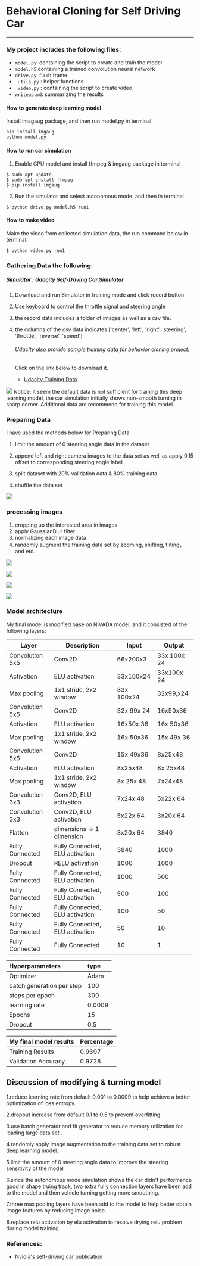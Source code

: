 # Behavioral Cloning for Self Driving Car

---

### My project includes the following files:


- `model.py`: containing the script to create and train the model
- `model.h5` containing a trained convolution neural network
- `drive.py`: flash frame 
- ` utils.py` : helper functions
- ` video.py` : containing the script to create video
- `writeup.md`: summarizing the results
#### How to generate deep learning model
Install imagaug package, and then run model.py in terminal

```
pip install imgaug
python model.py
```

#### How to run car simulation

1. Enable GPU model and install ffmpeg & imgaug package in terminal 

```
$ sudo apt update
$ sudo apt install ffmpeg
$ pip install imgaug
```

2. Run the simulator and select autonomous mode. and then in terminal

```
$ python drive.py model.h5 run1
```

####  How to make video

Make the video from collected simulation data, the run command below in terminal.

```
$ python video.py run1
```


### Gathering Data the following:
#####  Simulator : [Udacity Self-Driving Car Simulator](https://github.com/udacity/self-driving-car-sim)

1. Download and run Simulator in training mode and click record button.

2. Use keyboard to control the throttle signal and steering angle

3. the record data includes a folder of images as well as a csv file.

4. the columns of the csv data indicates ['center', 'left', 'right', 'steering', 'throttle', 'reverse', 'speed']

   ###### Udacity also provide sample training data for behavior cloning project.

   Click on the link below to download it.

   - [Udacity Training Data](https://d17h27t6h515a5.cloudfront.net/topher/2016/December/584f6edd_data/data.zip) 

![](https://raw.githubusercontent.com/aaron7yi/behavioral_cloning/master/camera_images.png)
Notice: it seem the default data is not sufficient for training this deep learning model, the car simulation initially shows non-smooth turning in sharp corner. Additional data are recommend for training this model.

### Preparing Data

I have used the methods below for Preparing Data.

1. limit  the amount of 0 steering angle data in the dataset

2. append left and right camera images to the data set as well as apply 0.15 offset to corresponding steering angle label.

3. split dataset with 20% validation data & 80% training data.

4. shuffle the data set

![](https://raw.githubusercontent.com/aaron7yi/behavioral_cloning/master/histogram.png)

### processing images
1. cropping up the interested area in images 
2. apply GaussianBlur filter
3. normalizing each image data 
4. randomly augment the training data set by zooming, shifting, fliting，and etc.

![](https://raw.githubusercontent.com/aaron7yi/behavioral_cloning/master/zoomed_image.png)

![](https://raw.githubusercontent.com/aaron7yi/behavioral_cloning/master/paned_image.png)

![](https://raw.githubusercontent.com/aaron7yi/behavioral_cloning/master/brightness_altered_image.png)

![](https://raw.githubusercontent.com/aaron7yi/behavioral_cloning/master/flipped_image.png)


### Model architecture
My final model  is modified base on NiVADA model, and it consisted of the following layers:

| Layer           | Description                     | Input      | Output      |
| --------------- | ------------------------------- | ---------- | ----------- |
| Convolution 5x5 | Conv2D                          | 66x200x3   | 33x 100x 24 |
| Activation      | ELU activation                  | 33x100x24  | 33x100x 24  |
| Max pooling     | 1x1 stride, 2x2 window          | 33x 100x24 | 32x99,x24   |
| Convolution 5x5 | Conv2D                          | 32x 99x 24 | 16x50x36    |
| Activation      | ELU activation                  | 16x50x 36  | 16x 50x36   |
| Max pooling     | 1x1 stride, 2x2 window          | 16x 50x36  | 15x 49x 36  |
| Convolution 5x5 | Conv2D                          | 15x 49x36  | 8x25x48     |
| Activation      | ELU activation                  | 8x25x48    | 8x 25x48    |
| Max pooling     | 1x1 stride, 2x2 window          | 8x 25x 48  | 7x24x48     |
| Convolution 3x3 | Conv2D,  ELU activation         | 7x24x 48   | 5x22x 64    |
| Convolution 3x3 | Conv2D, ELU activation          | 5x22x 64   | 3x20x 64    |
| Flatten         | dimensions -> 1 dimension       | 3x20x 64   | 3840        |
| Fully Connected | Fully Connected, ELU activation | 3840       | 1000        |
| Dropout         | RELU activation                 | 1000       | 1000        |
| Fully Connected | Fully Connected, ELU activation | 1000       | 500         |
| Fully Connected | Fully Connected, ELU activation | 500        | 100         |
| Fully Connected | Fully Connected, ELU activation | 100        | 50          |
| Fully Connected | Fully Connected, ELU activation | 50         | 10          |
| Fully Connected | Fully Connected                 | 10         | 1           |

| Hyperparameters           | type   |
| :------------------------ | :----- |
| Optimizer                 | Adam   |
| batch generation per step | 100    |
| steps per epoch           | 300    |
| learning rate             | 0.0009 |
| Epochs                    | 15     |
| Dropout                   | 0.5    |

| My final model results | Percentage |
| ---------------------- | ---------- |
| Training Results       | 0.9697     |
| Validation Accuracy    | 0.9728     |

## Discussion of  modifying  & turning model

1.reduce learning rate from default 0.001 to 0.0009 to help achieve a better optimization of loss entropy.

2.dropout increase from default 0.1 to 0.5 to prevent overfitting

3.use batch generator and fit generator to reduce memory utilization for loading large data set .

4.randomly apply image augmentation to the training data set to robust deep learning model.

5.limit the amount of 0 steering angle data to improve the steering sensitivity of the model

6.since the autonomous mode simulation shows the car didn't performance good in shape truing track, two extra fully connection layers have been add to the model and then vehicle turning  getting more smoothing.

7.three max pooling layers have been add to the model to help better obtain image features by reducing image noise.

8.replace relu activation by elu activation to resolve drying relu problem during model training.

### References:

- [Nvidia's self-driving car publication](http://images.nvidia.com/content/tegra/automotive/images/2016/solutions/pdf/end-to-end-dl-using-px.pdf)
